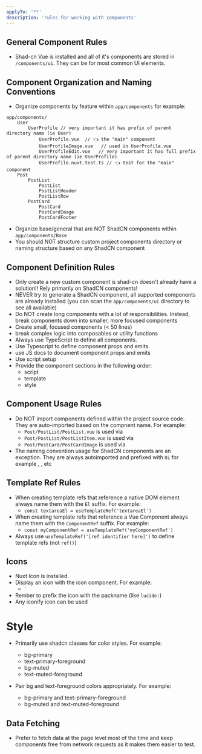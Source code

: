 ```yaml
---
applyTo: '**'
description: 'rules for working with components'
---
```


## General Component Rules

- Shad-cn Vue is installed and all of it's components are stored in `/components/ui`. They can be for most common UI elements.

## Component Organization and Naming Conventions

- Organize components by feature within `app/components` for example:

```
app/components/
    User
        UserProfile // very important it has prefix of parent directory name (ie User)
            UserProfile.vue  // 👈 the "main" component
            UserProfileImage.vue   // used in UserProfile.vue
            UserProfileEdit.vue   // very important it has full prefix of parent directory name (ie UserProfile)
            UserProfile.nuxt.test.ts // 👈 test for the "main" component
    Post
        PostList
            PostList
            PostListHeader
            PostListRow
        PostCard
            PostCard
            PostCardImage
            PostCardFooter
```

- Organize base/general that are NOT ShadCN components within `app/components/Base`
- You should NOT structure custom project components directory or naming structure based on any ShadCN component

## Component Definition Rules

- Only create a new custom component is shad-cn doesn't already have a solution!! Rely primarily on ShadCN components!
- NEVER try to generate a ShadCN component, all supported components are already installed (you can scan the `app/components/ui` directory to see all available)
- Do NOT create long components with a lot of responsibilities. Instead, break components down into smaller, more focused components
- Create small, focused components (< 50 lines)
- break complex logic into composables or utility functions
- Always use TypeScript to define all components.
- Use Typescript to define component props and emits.
- use JS docs to document component props and emits
- Use script setup
- Provide the component sections in the following order:
    - script
    - template
    - style

## Component Usage Rules

- Do NOT import components defined within the project source code. They are auto-imported based on the compnent name. For example:
    - `Post/PostList/PostList.vue` is used via <PostList>
    - `Post/PostList/PostListItem.vue` is used via <PostListItem>
    - `Post/PostCard/PostCardImage` is used via <PostCardImage>
- The naming convention usage for ShadCN components are an exception. They are always autoimported and prefixed with `Ui` for example <UiButton>, <UiTexarea>, etc


## Template Ref Rules

- When creating template refs that reference a native DOM element always name them with the `El` suffix. For example:
    -  `const textareaEl = useTemplateRef('textareaEl')`
- When creating template refs that reference a Vue Component always name them with the `ComponentRef` suffix. For example:
    - `const myComponentRef = useTemplateRef('myComponentRef')`
- Always use `useTemplateRef('[ref identifier here]')` to define template refs (not `ref()`)

## Icons

- Nuxt Icon is installed.
- Display an icon with the icon component. For example:
    - `<Icon name="lucide:refresh">
- Rember to prefix the icon with the packname (like `lucide:`)
- Any iconify icon can be used

# Style

- Primarily use shadcn classes for color styles. For example:
    - bg-primary
    - text-primary-foreground
    - bg-muted
    - text-muted-foreground

- Pair bg and text-foreground colors appropriately. For example:
    - bg-primary and text-primary-foreground
    - bg-muted and text-muted-foreground

## Data Fetching
* Prefer to fetch data at the page level most of the time and keep components free from network requests as it makes them easier to test. 

